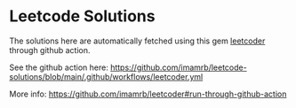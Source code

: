 # Leetcode Solutions

The solutions here are automatically fetched using this gem [leetcoder](https://github.com/imamrb/leetcoder) through github action.

See the github action here: https://github.com/imamrb/leetcode-solutions/blob/main/.github/workflows/leetcoder.yml

More info: https://github.com/imamrb/leetcoder#run-through-github-action
